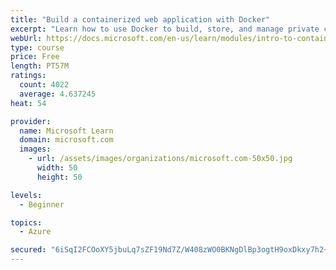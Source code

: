 ```yaml
---
title: "Build a containerized web application with Docker"
excerpt: "Learn how to use Docker to build, store, and manage private container images with the Azure Container Registry."
webUrl: https://docs.microsoft.com/en-us/learn/modules/intro-to-containers/
type: course
price: Free
length: PT57M
ratings:
  count: 4022
  average: 4.637245
heat: 54

provider:
  name: Microsoft Learn
  domain: microsoft.com
  images:
    - url: /assets/images/organizations/microsoft.com-50x50.jpg
      width: 50
      height: 50

levels:
  - Beginner

topics:
  - Azure

secured: "6iSqI2FCOoXY5jbuLq7sZF19Nd7Z/W408zWO0BKNgDlBp3ogtH9oxDkxy7h2+Q+oRK4ja0oxuA1V5p1l8m8LzanXBJySOfR8PQuM9DvMcRaFYiZZT92khImHL4sCg0xBXtplb85ngJ9OfoNg7rw1oxpg6K/zyoA/mPukj2GznRSLqdXZ0JzMt4w5FzhTgz64CM/w+qRVfpbE8Rv1M6mbae3Cw5OKGo9A2t8GbEd3eXvBpHAe7HIU9u6kBXYshYh6QwK2DkJOYogw9pVJZhXpAFr5x3IvP7gGZdN9T+WNtEvtl3KuHd+LhIlWRdrUlDb0EArwntqv7BvdTap0Rl4xmbZAeRZboVBlMUtNlmeptQ5CySkEgGFsuGf2mTf7Dj8KNGDmUBo5J0N98Vr8j9rMAddpiDCusXtvXmG5rGteSXw=;iBSlhT6ETsOeELrvelzqYg=="
---
```


